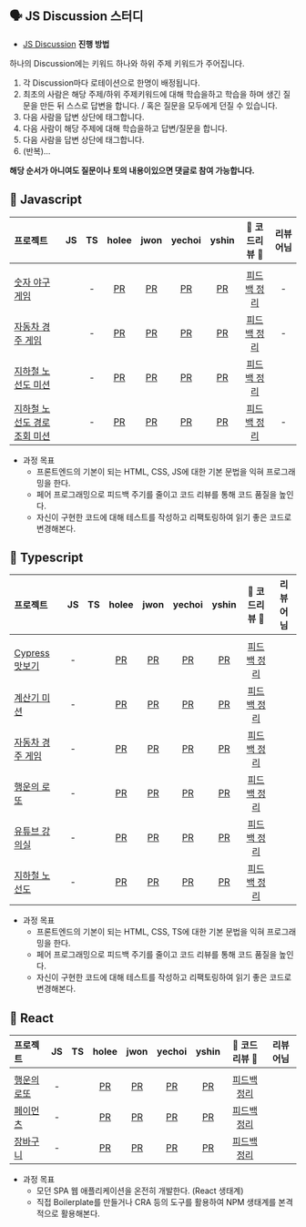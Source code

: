 ## 🗣 JS Discussion 스터디

- [JS Discussion](https://github.com/transcendence42/javascript-archive/discussions/categories/js%EC%8A%A4%ED%84%B0%EB%94%94) **진행 방법**

하나의 Discussion에는 키워드 하나와 하위 주제 키워드가 주어집니다. 

1. 각 Discussion마다 로테이션으로 한명이 배정됩니다.
2. 최초의 사람은 해당 주제/하위 주제키워드에 대해 학습을하고 학습을 하며 생긴 질문을 만든 뒤 스스로 답변을 합니다. / 혹은 질문을 모두에게 던질 수 있습니다.
3. 다음 사람을 답변 상단에 태그합니다.
4. 다음 사람이 해당 주제에 대해 학습을하고 답변/질문을 합니다.
5. 다음 사람을 답변 상단에 태그합니다.
6. (반복)...

**해당 순서가 아니여도 질문이나 토의 내용이있으면 댓글로 참여 가능합니다.**

## 🌱 Javascript

  |   프로젝트    |  JS  |  TS  |  holee   |  jwon  |  yechoi  |  yshin  |   🌟  코드리뷰 🌟   |    리뷰어님    |
  | :---------- | :--: | :--: | :------: | :----: | :------: | :-----: | :---------------: | :----------: |
  |||||||
  | [숫자 야구 게임](https://github.com/transcendence42/javascript-baseball-precourse)   |  | - |  [PR]() | [PR]() | [PR]() | [PR]() | [피드백 정리]() | - |
  | [자동차 경주 게임](https://github.com/transcendence42/javascript-racingcar)   |  | - |  [PR]() | [PR]() | [PR]() | [PR]() | [피드백 정리]() | - |
  | [지하철 노선도 미션](https://github.com/transcendence42/javascript-subway-map-precourse)   |  | - |  [PR]() | [PR]() | [PR]() | [PR]() | [피드백 정리]() |  |
  | [지하철 노선도 경로 조회 미션](https://github.com/transcendence42/javascript-subway-map-precourse)   |  | - |  [PR]() | [PR]() | [PR]() | [PR]() | [피드백 정리]() | - |

  - 과정 목표
    - 프론트엔드의 기본이 되는 HTML, CSS, JS에 대한 기본 문법을 익혀 프로그래밍을 한다.
    - 페어 프로그래밍으로 피드백 주기를 줄이고 코드 리뷰를 통해 코드 품질을 높인다.
    - 자신이 구현한 코드에 대해 테스트를 작성하고 리팩토링하여 읽기 좋은 코드로 변경해본다.

## 🥚 Typescript

  |   프로젝트    |  JS  |  TS  |  holee   |  jwon  |  yechoi  |  yshin  |   🌟  코드리뷰 🌟   |    리뷰어님    |
  | :---------- | :--: | :--: | :------: | :----: | :------: | :-----: | :---------------: | :----------: |
  |||||||
  | [Cypress 맛보기](https://github.com/transcendence42/cypress-basic)   | - |  |  [PR]() | [PR]() | [PR]() | [PR]() | [피드백 정리]() |  |
  | [계산기 미션](https://github.com/transcendence42/javascript-calculator)   | - |  |  [PR]() | [PR]() | [PR]() | [PR]() | [피드백 정리]() |  |
  | [자동차 경주 게임](https://github.com/transcendence42/javascript-racingcar)   | - |  |  [PR]() | [PR]() | [PR]() | [PR]() | [피드백 정리]() |  |
  | [행운의 로또](https://github.com/transcendence42/javascript-lotto)   | - |  |  [PR]() | [PR]() | [PR]() | [PR]() | [피드백 정리]() |  |
  | [유튜브 강의실](https://github.com/transcendence42/javascript-youtube-classroom)   | - |  |  [PR]() | [PR]() | [PR]() | [PR]() | [피드백 정리]() |  |
  | [지하철 노선도](https://github.com/transcendence42/javascript-subway)   | - |  |  [PR]() | [PR]() | [PR]() | [PR]() | [피드백 정리]() |  |

  - 과정 목표
    - 프론트엔드의 기본이 되는 HTML, CSS, TS에 대한 기본 문법을 익혀 프로그래밍을 한다.
    - 페어 프로그래밍으로 피드백 주기를 줄이고 코드 리뷰를 통해 코드 품질을 높인다.
    - 자신이 구현한 코드에 대해 테스트를 작성하고 리팩토링하여 읽기 좋은 코드로 변경해본다.

## 🥚 React

  |   프로젝트    |  JS  |  TS  |  holee   |  jwon  |  yechoi  |  yshin  |   🌟  코드리뷰 🌟   |    리뷰어님    |
  | :---------- | :--: | :--: | :------: | :----: | :------: | :-----: | :---------------: | :----------: |
  |||||||
  | [행운의 로또](https://github.com/transcendence42/react-lotto)   | - |  |  [PR]() | [PR]() | [PR]() | [PR]() | [피드백 정리]() |  |
  | [페이먼츠](https://github.com/transcendence42/react-payments)   | - |  |  [PR]() | [PR]() | [PR]() | [PR]() | [피드백 정리]() |  |
  | [장바구니](https://github.com/transcendence42/react-shopping-cart)   | - |  |  [PR]() | [PR]() | [PR]() | [PR]() | [피드백 정리]() |  |

  - 과정 목표
    - 모던 SPA 웹 애플리케이션을 온전히 개발한다. (React 생태계)
    - 직접 Boilerplate를 만들거나 CRA 등의 도구를 활용하여 NPM 생태계를 본격적으로 활용해본다.


